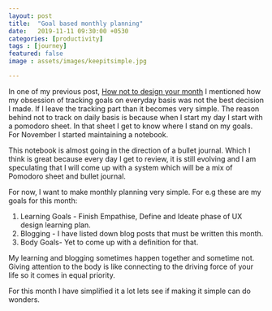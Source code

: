 ```yaml
---
layout: post
title:  "Goal based monthly planning"
date:   2019-11-11 09:30:00 +0530
categories: [productivity]
tags : [journey]
featured: false
image : assets/images/keepitsimple.jpg

---
```


In one of my previous post, [How not to design your month](https://sumgup.github.io/mysecondlife/HowNotToDesignYourMonth/)  I mentioned how my obsession of tracking goals on everyday basis was not the best decision I made.  If I leave the tracking part than it becomes very simple.  The reason behind not to track on daily basis is because when I start my day I start with a pomodoro sheet.  In that sheet I get to know where I stand on my goals.  For November I started maintaining a notebook. 

This notebook is almost going in the direction of a bullet journal.  Which I think is great because every day I get to review, it is still evolving and I am speculating that I will come up with a system which will be a mix of Pomodoro sheet and bullet journal.  


For now, I want to make monthly planning very simple. For e.g these are my goals for this month:

1. Learning Goals - Finish Empathise, Define and Ideate phase of UX design learning plan.
2. Blogging - I have listed down blog posts that must be written this month. 
3. Body Goals- Yet to come up with a definition for that.

My learning and blogging sometimes happen together and sometime not.  Giving attention to the body is like connecting to the driving force of your life so it comes in equal priority.  

For this month I have simplified it a lot lets see if making it simple can do wonders.  
